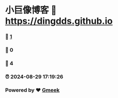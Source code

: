 # 小巨像博客 :link: https://dingdds.github.io 
### :page_facing_up: [1](https://dingdds.github.io/tag.html) 
### :speech_balloon: 0 
### :hibiscus: 4 
### :alarm_clock: 2024-08-29 17:19:26 
### Powered by :heart: [Gmeek](https://github.com/Meekdai/Gmeek)
